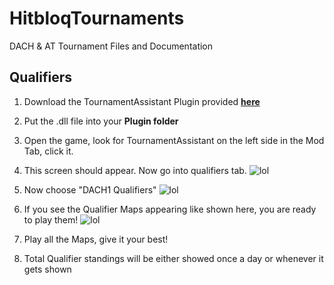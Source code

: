 # HitbloqTournaments
DACH &amp; AT Tournament Files and Documentation

## Qualifiers
1. Download the TournamentAssistant Plugin provided **[here](https://github.com/riasuh/HitbloqTournaments/releases/tag/1.0)**

2. Put the .dll file into your **Plugin folder**

3. Open the game, look for TournamentAssistant on the left side in the Mod Tab, click it.

4. This screen should appear. Now go into qualifiers tab.
![lol](https://i.imgur.com/01wVFOo.png)

5. Now choose "DACH1 Qualifiers"
![lol](https://i.imgur.com/GO1onFN.png)

6. If you see the Qualifier Maps appearing like shown here, you are ready to play them!
![lol](https://i.imgur.com/b8YSdDh.png)

7. Play all the Maps, give it your best!

8. Total Qualifier standings will be either showed once a day or whenever it gets shown
